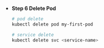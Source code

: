 - **Step 6 Delete Pod**
    
    
    ```bash
    # pod delete
    kubectl delete pod my-first-pod
    
    # service delete
    kubectl delete svc <service-name>
    ```